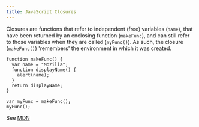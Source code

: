 ```yaml
---
title: JavaScript Closures
---
```

Closures are functions that refer to independent (free) variables (`name`), that have been returned by an enclosing function (`makeFunc`), and can still refer to those variables when they are called (`myFunc()`). As such, the closure (`makeFunc()`) 'remembers' the environment in which it was created.

    function makeFunc() {
      var name = "Mozilla";
      function displayName() {
        alert(name);
      }
      return displayName;
    }

    var myFunc = makeFunc();
    myFunc();

See <a href='https://developer.mozilla.org/en-US/docs/Web/JavaScript/Closures' target='_blank' rel='nofollow'>MDN</a>